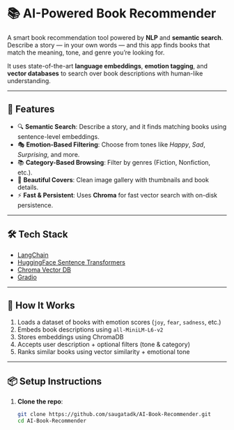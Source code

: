 # 📚 AI-Powered Book Recommender

A smart book recommendation tool powered by **NLP** and **semantic search**. Describe a story — in your own words — and this app finds books that match the meaning, tone, and genre you’re looking for.

It uses state-of-the-art **language embeddings**, **emotion tagging**, and **vector databases** to search over book descriptions with human-like understanding.

<!-- ![Book Recommender Demo](cover-example.png) -->

---

## 🚀 Features

- 🔍 **Semantic Search**: Describe a story, and it finds matching books using sentence-level embeddings.
- 🎭 **Emotion-Based Filtering**: Choose from tones like *Happy*, *Sad*, *Surprising*, and more.
- 📚 **Category-Based Browsing**: Filter by genres (Fiction, Nonfiction, etc.).
- 📸 **Beautiful Covers**: Clean image gallery with thumbnails and book details.
- ⚡ **Fast & Persistent**: Uses **Chroma** for fast vector search with on-disk persistence.

---

## 🛠️ Tech Stack

- [LangChain](https://www.langchain.com/)
- [HuggingFace Sentence Transformers](https://www.sbert.net/)
- [Chroma Vector DB](https://docs.trychroma.com/)
- [Gradio](https://www.gradio.app/)

---

## 🧠 How It Works

1. Loads a dataset of books with emotion scores (`joy`, `fear`, `sadness`, etc.)
2. Embeds book descriptions using `all-MiniLM-L6-v2`
3. Stores embeddings using ChromaDB
4. Accepts user description + optional filters (tone & category)
5. Ranks similar books using vector similarity + emotional tone

---

## 📦 Setup Instructions

1. **Clone the repo**:
   ```bash
   git clone https://github.com/saugatadk/AI-Book-Recommender.git
   cd AI-Book-Recommender
